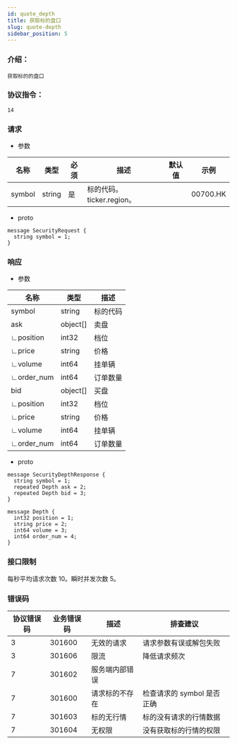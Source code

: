 ```yaml
---
id: quote_depth
title: 获取标的盘口
slug: quote-depth
sidebar_position: 5
---
```


### 介绍：
    获取标的的盘口
### 协议指令：
    14
### 请求
* 参数

| 名称 | 类型   | 必须  | 描述      |  默认值  |  示例   |
|-------|-------|-----|---------|-----|----|
| symbol | string   | 是  | 标的代码。ticker.region。  | | 00700.HK|

* proto
```
message SecurityRequest {
  string symbol = 1;
}
```
### 响应
* 参数

| 名称 | 类型   | 描述  | 
|-------|-------|-----|
|symbol|string| 标的代码 |
|ask|object[]| 卖盘 |
|∟position|int32| 档位 |
|∟price|string| 价格 |
|∟volume|int64| 挂单辆 |
|∟order_num|int64| 订单数量 |
|bid|object[]| 买盘 |
|∟position|int32| 档位 |
|∟price|string| 价格 |
|∟volume|int64| 挂单辆 |
|∟order_num|int64| 订单数量 |

* proto
```
message SecurityDepthResponse {
  string symbol = 1;
  repeated Depth ask = 2;
  repeated Depth bid = 3;
}

message Depth {
  int32 position = 1;
  string price = 2;
  int64 volume = 3;
  int64 order_num = 4;
}
```
### 接口限制
每秒平均请求次数 10。瞬时并发次数 5。

### 错误码

| 协议错误码 | 业务错误码   | 描述  | 排查建议 |
|-------|-------|-----|----|
|3 | 301600| 无效的请求 | 请求参数有误或解包失败 |
|3 | 301606| 限流 | 降低请求频次 |
|7 | 301602| 服务端内部错误 ||
|7 | 301600| 请求标的不存在 | 检查请求的 symbol 是否正确 |
|7 | 301603| 标的无行情 | 标的没有请求的行情数据 |
|7 | 301604| 无权限 | 没有获取标的行情的权限 |


